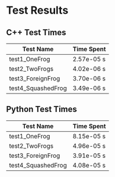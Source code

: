 # Test Results

## C++ Test Times

| Test Name | Time Spent |
| --- | --- |
| test1_OneFrog | 2.57e-05 s |
| test2_TwoFrogs | 4.02e-06 s |
| test3_ForeignFrog | 3.70e-06 s |
| test4_SquashedFrog | 3.49e-06 s |

## Python Test Times

| Test Name | Time Spent |
| --- | --- |
| test1_OneFrog | 8.15e-05 s |
| test2_TwoFrogs | 4.96e-05 s |
| test3_ForeignFrog | 3.91e-05 s |
| test4_SquashedFrog | 4.08e-05 s |
